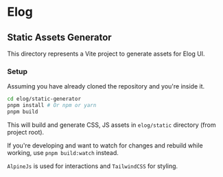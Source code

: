 # Elog
## Static Assets Generator

This directory represents a Vite project to generate assets for Elog UI.

### Setup
Assuming you have already cloned the repository and you're inside it.
```bash
cd elog/static-generator
pnpm install # Or npm or yarn
pnpm build
```

This will build and generate CSS, JS assets in `elog/static` directory (from project root).

If you're developing and want to watch for changes and rebuild while working, use `pnpm build:watch` instead.

`AlpineJs` is used for interactions and `TailwindCSS` for styling.